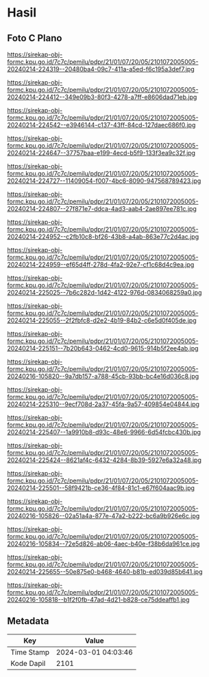 # Hasil

## Foto C Plano

https://sirekap-obj-formc.kpu.go.id/7c7c/pemilu/pdpr/21/01/07/20/05/2101072005005-20240214-224319--20480ba4-09c7-411a-a5ed-f6c195a3def7.jpg

https://sirekap-obj-formc.kpu.go.id/7c7c/pemilu/pdpr/21/01/07/20/05/2101072005005-20240214-224412--349e09b3-80f3-4278-a7ff-e8606dad71eb.jpg

https://sirekap-obj-formc.kpu.go.id/7c7c/pemilu/pdpr/21/01/07/20/05/2101072005005-20240214-224542--e3946144-c137-43ff-84cd-127daec686f0.jpg

https://sirekap-obj-formc.kpu.go.id/7c7c/pemilu/pdpr/21/01/07/20/05/2101072005005-20240214-224647--37757baa-e199-4ecd-b5f9-133f3ea9c32f.jpg

https://sirekap-obj-formc.kpu.go.id/7c7c/pemilu/pdpr/21/01/07/20/05/2101072005005-20240214-224727--11409054-f007-4bc6-8090-947568789423.jpg

https://sirekap-obj-formc.kpu.go.id/7c7c/pemilu/pdpr/21/01/07/20/05/2101072005005-20240214-224807--27f871e7-ddca-4ad3-aab4-2ae897ee781c.jpg

https://sirekap-obj-formc.kpu.go.id/7c7c/pemilu/pdpr/21/01/07/20/05/2101072005005-20240214-224952--c2fb10c8-bf26-43b8-a4ab-863e77c2d4ac.jpg

https://sirekap-obj-formc.kpu.go.id/7c7c/pemilu/pdpr/21/01/07/20/05/2101072005005-20240214-224959--ef65d4ff-278d-4fa2-92e7-cf1c68d4c9ea.jpg

https://sirekap-obj-formc.kpu.go.id/7c7c/pemilu/pdpr/21/01/07/20/05/2101072005005-20240214-225025--7b6c282d-1d42-4122-976d-0834068259a0.jpg

https://sirekap-obj-formc.kpu.go.id/7c7c/pemilu/pdpr/21/01/07/20/05/2101072005005-20240214-225055--2f2fbfc8-d2e2-4b19-84b2-c6e5d0f405de.jpg

https://sirekap-obj-formc.kpu.go.id/7c7c/pemilu/pdpr/21/01/07/20/05/2101072005005-20240214-225151--7b20b643-0462-4cd0-9615-914b5f2ee4ab.jpg

https://sirekap-obj-formc.kpu.go.id/7c7c/pemilu/pdpr/21/01/07/20/05/2101072005005-20240216-105820--9a7db157-a788-45cb-93bb-bc4e16d036c8.jpg

https://sirekap-obj-formc.kpu.go.id/7c7c/pemilu/pdpr/21/01/07/20/05/2101072005005-20240214-225310--9ecf708d-2a37-45fa-9a57-409854e04844.jpg

https://sirekap-obj-formc.kpu.go.id/7c7c/pemilu/pdpr/21/01/07/20/05/2101072005005-20240214-225407--1a9910b8-d93c-48e6-9966-6d54fcbc430b.jpg

https://sirekap-obj-formc.kpu.go.id/7c7c/pemilu/pdpr/21/01/07/20/05/2101072005005-20240214-225424--8621af4c-6432-4284-8b39-5927e6a32a48.jpg

https://sirekap-obj-formc.kpu.go.id/7c7c/pemilu/pdpr/21/01/07/20/05/2101072005005-20240214-225501--58f9421b-ce36-4f84-81c1-e67f604aac9b.jpg

https://sirekap-obj-formc.kpu.go.id/7c7c/pemilu/pdpr/21/01/07/20/05/2101072005005-20240216-105826--02a51a4a-877e-47a2-b222-bc6a9b926e6c.jpg

https://sirekap-obj-formc.kpu.go.id/7c7c/pemilu/pdpr/21/01/07/20/05/2101072005005-20240216-105834--72e5d826-ab06-4aec-b40e-f38b6da961ce.jpg

https://sirekap-obj-formc.kpu.go.id/7c7c/pemilu/pdpr/21/01/07/20/05/2101072005005-20240214-225655--50e875e0-b468-4640-b81b-ed039d85b641.jpg

https://sirekap-obj-formc.kpu.go.id/7c7c/pemilu/pdpr/21/01/07/20/05/2101072005005-20240216-105818--b1f2f0fb-47ad-4d21-b828-ce75ddeaffb1.jpg


## Metadata

| Key        | Value               |
| ---------- | ------------------- |
| Time Stamp | 2024-03-01 04:03:46 |
| Kode Dapil | 2101                |



